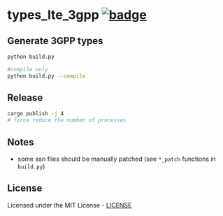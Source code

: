 # types_lte_3gpp [![badge](https://img.shields.io/crates/v/types_lte_3gpp)](https://crates.io/crates/types_lte_3gpp)

## Generate 3GPP types

```sh
python build.py

#compile only
python build.py --compile
```

## Release

```sh
cargo publish -j 4
# force reduce the number of processes
```

## Notes

- some asn files should be manually patched (see `*_patch` functions in `build.py`)

## License

Licensed under the MIT License - [LICENSE](LICENSE)
